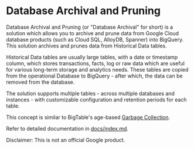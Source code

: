 # Database Archival and Pruning

Database Archival and Pruning (or "Database Archival" for short) is a solution
which allows you to archive and prune data from Google Cloud database products
(such as Cloud SQL, AlloyDB, Spanner) into BigQuery. This solution archives and
prunes data from Historical Data tables.

Historical Data tables are usually large tables, with a date or timestamp
column, which stores transactions, facts, log or raw data which are useful for
various long-term storage and analytics needs. These tables are copied from the
operational Database to BigQuery - after which, the data can be removed from the
database.

The solution supports multiple tables - across multiple databases and
instances - with customizable configuration and retention periods for each
table.

This concept is similar to BigTable's age-based
[Garbage Collection](https://cloud.google.com/bigtable/docs/garbage-collection).

Refer to detailed documentation in [docs/index.md](/docs/index.md).

Disclaimer: This is not an official Google product.
